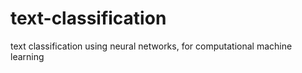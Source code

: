 # text-classification
text classification using neural networks, for computational machine learning

